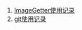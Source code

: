 1. [ImageGetter使用记录](https://daihanglin.github.io/Blog/paper/imageGetter.html)
2. [git使用记录](https://daihanglin.github.io/Blog/paper/git.html)
